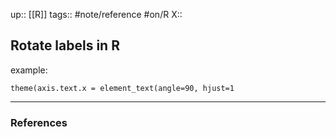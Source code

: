 up:: [[R]]
tags:: #note/reference  #on/R 
X:: 

## Rotate labels in R

example:

`theme(axis.text.x = element_text(angle=90, hjust=1`

---
### References

